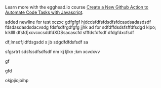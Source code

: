 Learn more with the egghead.io course  [Create a New Github Action to Automate Code Tasks with Javascript](https://egghead.io/playlists/create-a-new-github-action-to-automate-code-tasks-with-javascript-f1e9?af=atzgap).

added newline for test
xczxc
gdfgfgf
hjdcdsfdfsfdsdfsfdcasdsadasdsdf
fdsdasdasdsdacvsdg
fdsfsdfrgdfgfg jjhk
ad for sdfdffdsdsfsffdfsdgd  klpo;  klkllll
dfsfd]xcvcxcsddfdXDSsacascfd
sfffdsfdfsdf
dfdgfdxcfsdf

df;lmsdf;ldfdsgsdd
x jb
sdgdfdfdsfsdf
sa

sfgsrtrt
sdsfssdfsdfsdf
nm kj  ljlkn ;km
xcvdxvv

gf

gfd



okjpjiojoihp

